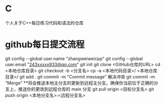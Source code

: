 # C
个人关于C++每日练习代码和语法的仓库

# github每日提交流程
git config --global user.name "zhangweiweicpp"
git config --global user.email "243xxxxx933@qq.com"
git init
git clone <GitHub仓库的URL>
cd <本地仓库目录>
git checkout -b <分支名>
cp -a <本地代码目录>/ <本地仓库目录>/
git add .
git commit -m "Commit message"
解决冲突
git commit -m "Merge"
**将会推送本地主分支的更新到远程主分支。确保你当前位于正确的分支上，推送你的更改到远程仓库的 main 分支
git pull origin <目标分支名>
git push origin <本地分支名>:<远程分支名>
